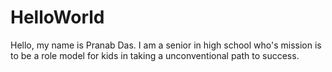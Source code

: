 # HelloWorld

Hello, my name is Pranab Das. I am a senior in high school who's mission is to be a role model for kids in taking a unconventional path to success.
